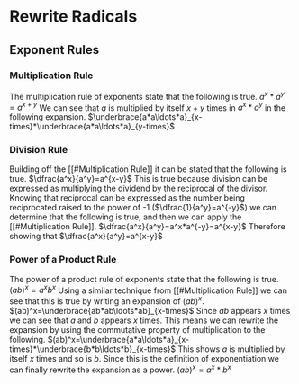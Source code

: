 # Rewrite Radicals
## Exponent Rules
### Multiplication Rule
The multiplication rule of exponents state that the following is true.
$a^x*a^y=a^{x+y}$
We can see that $a$ is multiplied by itself $x+y$ times in $a^x*a^y$ in the following expansion.
$\underbrace{a*a\ldots*a}_{x-times}*\underbrace{a*a\ldots*a}_{y-times}$
### Division Rule
Building off the [[#Multiplication Rule]] it can be stated that the following is true.
$\dfrac{a^x}{a^y}=a^{x-y}$
This is true because division can be expressed as multiplying the dividend by the reciprocal of the divisor. Knowing that reciprocal can be expressed as the number being reciprocated raised to the power of -1 ($\dfrac{1}{a^y}=a^{-y}$) we can determine that the following is true, and then we can apply the [[#Multiplication Rule]]. 
$\dfrac{a^x}{a^y}=a^x*a^{-y}=a^{x-y}$
Therefore showing that $\dfrac{a^x}{a^y}=a^{x-y}$
### Power of a Product Rule
The power of a product rule of exponents state that the following is true.
$(ab)^x=a^xb^x$
Using a similar technique from [[#Multiplication Rule]] we can see that this is true by writing an expansion of $(ab)^x$.
$(ab)^x=\underbrace{ab*ab\ldots*ab}_{x-times}$
Since $ab$ appears $x$ times we can see that $a$ and $b$ appears $x$ times. This means we can rewrite the expansion by using the commutative property of multiplication to the following.
$(ab)^x=\underbrace{a*a\ldots*a}_{x-times}*\underbrace{b*b\ldots*b}_{x-times}$
This shows $a$ is multiplied by itself $x$ times and so is $b$. Since this is the definition of exponentiation we can finally rewrite the expansion as a power.
$(ab)^x=a^x*b^x$